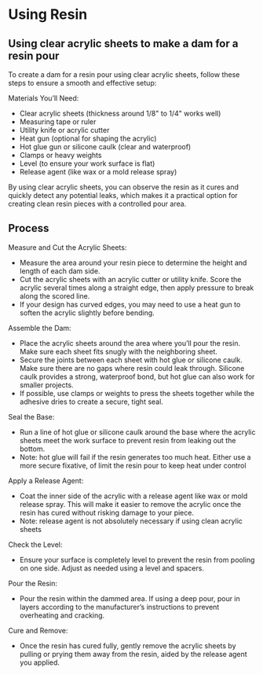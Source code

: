 # Using Resin

## Using clear acrylic sheets to make a dam for a resin pour

To create a dam for a resin pour using clear acrylic sheets, follow these steps to ensure a smooth and effective setup:

Materials You’ll Need:

* Clear acrylic sheets (thickness around 1/8" to 1/4" works well)
* Measuring tape or ruler
* Utility knife or acrylic cutter
* Heat gun (optional for shaping the acrylic)
* Hot glue gun or silicone caulk (clear and waterproof)
* Clamps or heavy weights
* Level (to ensure your work surface is flat)
* Release agent (like wax or a mold release spray)

By using clear acrylic sheets, you can observe the resin as it cures and quickly detect any potential leaks, which makes it a practical option for creating clean resin pieces with a controlled pour area.

## Process

Measure and Cut the Acrylic Sheets:

* Measure the area around your resin piece to determine the height and length of each dam side.
* Cut the acrylic sheets with an acrylic cutter or utility knife. Score the acrylic several times along a straight edge, then apply pressure to break along the scored line.
* If your design has curved edges, you may need to use a heat gun to soften the acrylic slightly before bending.

Assemble the Dam:

* Place the acrylic sheets around the area where you’ll pour the resin. Make sure each sheet fits snugly with the neighboring sheet.
* Secure the joints between each sheet with hot glue or silicone caulk. Make sure there are no gaps where resin could leak through. Silicone caulk provides a strong, waterproof bond, but hot glue can also work for smaller projects.
* If possible, use clamps or weights to press the sheets together while the adhesive dries to create a secure, tight seal.

Seal the Base:

* Run a line of hot glue or silicone caulk around the base where the acrylic sheets meet the work surface to prevent resin from leaking out the bottom.
* Note: hot glue will fail if the resin generates too much heat. Either use a more secure fixative, of limit the resin pour to keep heat under control

Apply a Release Agent:

* Coat the inner side of the acrylic with a release agent like wax or mold release spray. This will make it easier to remove the acrylic once the resin has cured without risking damage to your piece.
* Note: release agent is not absolutely necessary if using clean acrylic sheets

Check the Level:

* Ensure your surface is completely level to prevent the resin from pooling on one side. Adjust as needed using a level and spacers.

Pour the Resin:

* Pour the resin within the dammed area. If using a deep pour, pour in layers according to the manufacturer’s instructions to prevent overheating and cracking.

Cure and Remove:

* Once the resin has cured fully, gently remove the acrylic sheets by pulling or prying them away from the resin, aided by the release agent you applied.
